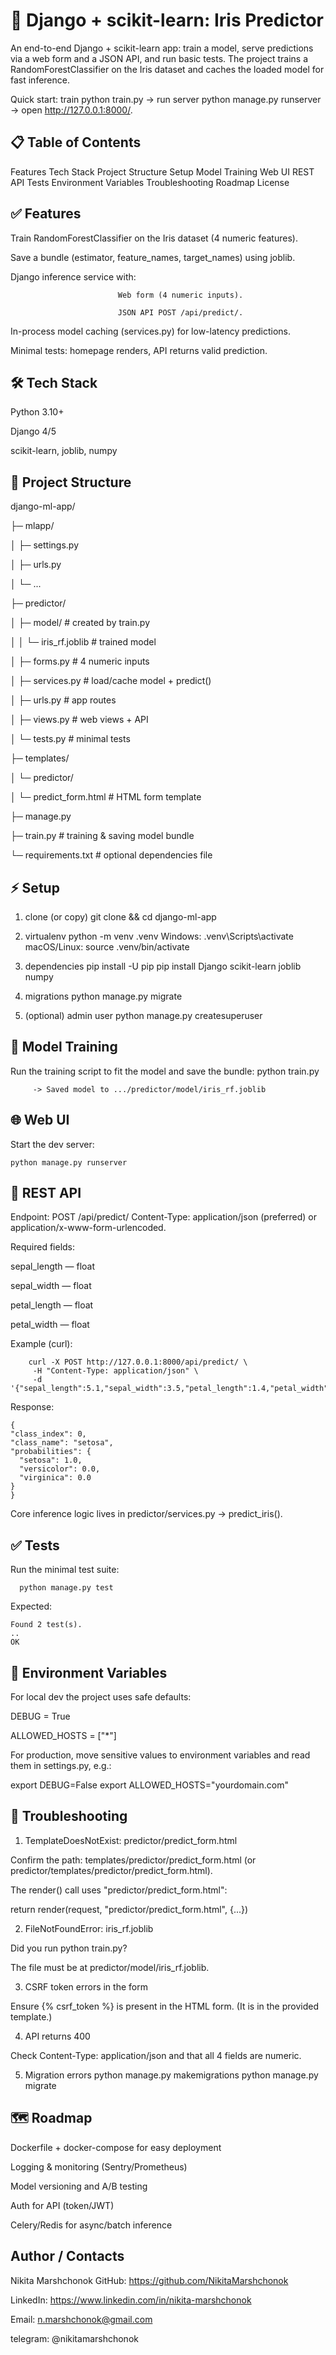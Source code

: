 # 🐍 Django + scikit-learn: Iris Predictor

An end-to-end Django + scikit-learn app: train a model, serve predictions via a web form and a JSON API, and run basic tests.
The project trains a RandomForestClassifier on the Iris dataset and caches the loaded model for fast inference.


Quick start: train python train.py → run server python manage.py runserver → open http://127.0.0.1:8000/.


## 📋 Table of Contents

Features
Tech Stack
Project Structure
Setup
Model Training
Web UI
REST API
Tests
Environment Variables
Troubleshooting
Roadmap
License


## ✅ Features
  
  Train RandomForestClassifier on the Iris dataset (4 numeric features).
  
  Save a bundle (estimator, feature_names, target_names) using joblib.
  
  Django inference service with:
                            
                            Web form (4 numeric inputs).
                            
                            JSON API POST /api/predict/.
  
  In-process model caching (services.py) for low-latency predictions.
  
  Minimal tests: homepage renders, API returns valid prediction.


## 🛠 Tech Stack

Python 3.10+

Django 4/5

scikit-learn, joblib, numpy



## 📁 Project Structure

django-ml-app/

├─ mlapp/

│  ├─ settings.py

│  ├─ urls.py

│  └─ ...

├─ predictor/

│  ├─ model/                # created by train.py

│  │  └─ iris_rf.joblib     # trained model

│  ├─ forms.py              # 4 numeric inputs

│  ├─ services.py           # load/cache model + predict()

│  ├─ urls.py               # app routes

│  ├─ views.py              # web views + API

│  └─ tests.py              # minimal tests

├─ templates/

│  └─ predictor/

│     └─ predict_form.html  # HTML form template

├─ manage.py

├─ train.py                 # training & saving model bundle

└─ requirements.txt         # optional dependencies file




## ⚡ Setup

1) clone (or copy)
git clone <this-repo> && cd django-ml-app

2) virtualenv
python -m venv .venv
Windows: .venv\Scripts\activate
macOS/Linux:
source .venv/bin/activate

3) dependencies
pip install -U pip
pip install Django scikit-learn joblib numpy

4) migrations
python manage.py migrate

5) (optional) admin user
python manage.py createsuperuser



## 🧠 Model Training

Run the training script to fit the model and save the bundle:
    python train.py
        
         -> Saved model to .../predictor/model/iris_rf.joblib


## 🌐 Web UI

Start the dev server:
    
    python manage.py runserver



## 🔗 REST API

Endpoint: POST /api/predict/
Content-Type: application/json (preferred) or application/x-www-form-urlencoded.

Required fields:

  sepal_length — float

  sepal_width — float

  petal_length — float

  petal_width — float

Example (curl):

        curl -X POST http://127.0.0.1:8000/api/predict/ \
         -H "Content-Type: application/json" \
         -d '{"sepal_length":5.1,"sepal_width":3.5,"petal_length":1.4,"petal_width":0.2}'


Response:

    {
    "class_index": 0,
    "class_name": "setosa",
    "probabilities": {
      "setosa": 1.0,
      "versicolor": 0.0,
      "virginica": 0.0
    }
    }


Core inference logic lives in predictor/services.py → predict_iris().



## ✅ Tests

Run the minimal test suite:
      
      python manage.py test

Expected:

    Found 2 test(s).
    ..
    OK


## 🔧 Environment Variables

For local dev the project uses safe defaults:

  DEBUG = True

  ALLOWED_HOSTS = ["*"]

For production, move sensitive values to environment variables and read them in settings.py, e.g.:

  export DEBUG=False
  export ALLOWED_HOSTS="yourdomain.com"


## 🧩 Troubleshooting

1) TemplateDoesNotExist: predictor/predict_form.html

Confirm the path: templates/predictor/predict_form.html (or predictor/templates/predictor/predict_form.html).

The render() call uses "predictor/predict_form.html":

  return render(request, "predictor/predict_form.html", {...})


2) FileNotFoundError: iris_rf.joblib

  Did you run python train.py?

  The file must be at predictor/model/iris_rf.joblib.


3) CSRF token errors in the form

  Ensure {% csrf_token %} is present in the HTML form. (It is in the provided template.)

4) API returns 400

  Check Content-Type: application/json and that all 4 fields are numeric.

5) Migration errors
     python manage.py makemigrations
     python manage.py migrate

## 🗺 Roadmap

 Dockerfile + docker-compose for easy deployment

 Logging & monitoring (Sentry/Prometheus)

 Model versioning and A/B testing

 Auth for API (token/JWT)

 Celery/Redis for async/batch inference


## Author / Contacts

  Nikita Marshchonok GitHub: https://github.com/NikitaMarshchonok 

  LinkedIn: https://www.linkedin.com/in/nikita-marshchonok

  Email: n.marshchonok@gmail.com

  telegram: @nikitamarshchonok
